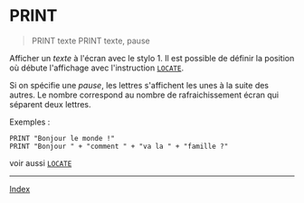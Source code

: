 # PRINT

> PRINT texte
> PRINT texte, pause

Afficher un _texte_ à l'écran avec le stylo 1. Il est possible de définir la position où débute l'affichage avec l'instruction [`LOCATE`](ins.locate).

Si on spécifie une _pause_, les lettres s'affichent les unes à la suite des autres. Le nombre correspond au nombre de rafraichissement écran qui séparent deux lettres.

Exemples :

```
PRINT "Bonjour le monde !"
PRINT "Bonjour " + "comment " + "va la " + "famille ?"
```

voir aussi [`LOCATE`](ins.locate)

----

[Index](../index)
